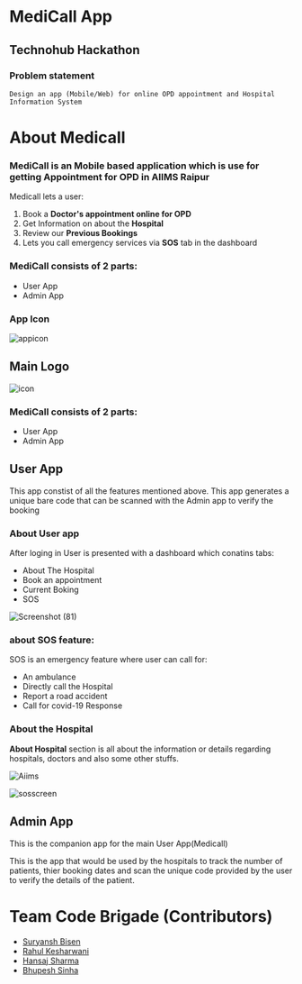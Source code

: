 # MediCall App
## Technohub Hackathon 
### Problem statement
`Design an app (Mobile/Web) for online OPD appointment and Hospital Information System`


# About Medicall
### MediCall is an Mobile based application which is use for getting Appointment for OPD in AIIMS Raipur

Medicall lets a user:
1. Book a **Doctor's appointment online for OPD** 
2. Get Information on about the **Hospital**
3. Review our **Previous Bookings**
4. Lets you call emergency services via **SOS** tab in the dashboard

### MediCall consists of 2 parts:
- User App 
- Admin App

### App Icon 

![appicon](https://user-images.githubusercontent.com/63740580/96359666-eef4f500-1132-11eb-9771-3651d2a86d57.png)

## Main Logo 

![icon](https://user-images.githubusercontent.com/63740580/96360460-223b8200-113b-11eb-97d6-aa342e0755de.png)

### MediCall consists of 2 parts:
- User App 
- Admin App

## User App
This app constist of all the features mentioned above.
This app generates a unique bare code that can be scanned with the Admin app to verify the booking

### About User app
After loging in User is presented with a dashboard which conatins tabs:
- About The Hospital
- Book an appointment
- Current Boking
- SOS

![Screenshot (81)](https://user-images.githubusercontent.com/63740580/96360653-988cb400-113c-11eb-8de1-cc70cb172cce.png)


### about SOS feature:
SOS is an emergency feature where user can call for:
- An ambulance
- Directly call the Hospital
- Report a road accident
- Call for covid-19 Response

### About the Hospital
**About Hospital** section is all about the information or details regarding hospitals, doctors and also some other stuffs.

![Aiims](https://user-images.githubusercontent.com/63740580/96362076-62553180-1148-11eb-8981-f5bea82c9ea5.png)



![sosscreen](https://user-images.githubusercontent.com/63740580/96360720-2072be00-113d-11eb-801f-7c29aa937563.png)

## Admin App
This is the companion app for the main User App(Medicall)

This is the app that would be used by the hospitals to track the number of patients, thier booking dates and scan the unique code provided by the user to verify the details of the patient.



# Team Code Brigade (Contributors)
- [Suryansh Bisen](https://github.com/Suryansh1191)
- [Rahul Kesharwani](https://github.com/RahulKesharwani353)
- [Hansaj Sharma](https://github.com/hansaj-sharma)
- [Bhupesh Sinha](https://github.com/bhupeshsinha)
